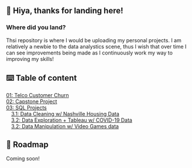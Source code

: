 ## :jack_o_lantern: Hiya, thanks for landing here! 
### Where did you land?
Thsi repository is where I would be uploading my personal projects. I am relatively a newbie to the data analystics scene, thus I wish that over time I can see 
improvements being made as I continuously work my way to improving my skills! 
## :keyboard: Table of content
[01: Telco Customer Churn](https://github.com/zar-ithsofea/port-projects/tree/main/%5BProj_1%5D%20Telco%20Customer%20Churn)<br>
[02: Capstone Project](https://github.com/zar-ithsofea/port-projects/tree/main/%5BProj_2%5D%20Capstone%20Project)<br>
[03: SQL Projects](https://github.com/zar-ithsofea/port-projects/tree/main/%5BProj_3%5D%20SQL%20Projects)<br>
  &emsp;[3.1: Data Cleaning w/ Nashville Housing Data](https://github.com/zar-ithsofea/port-projects/tree/main/%5BProj_3%5D%20SQL%20Projects/SQL%20Data%20Cleaning)<br>
  &emsp;[3.2: Data Exploration + Tableau w/ COVID-19 Data](https://github.com/zar-ithsofea/port-projects/tree/main/%5BProj_3%5D%20SQL%20Projects/SQL%20Data%20Exploration%20%2B%20Tableau)<br>
  &emsp;[3.2: Data Manipulation w/ Video Games data](https://github.com/zar-ithsofea/port-projects/tree/main/%5BProj_3%5D%20SQL%20Projects/SQL%20Data%20Manipulation)<br>
## :dart: Roadmap
Coming soon!
